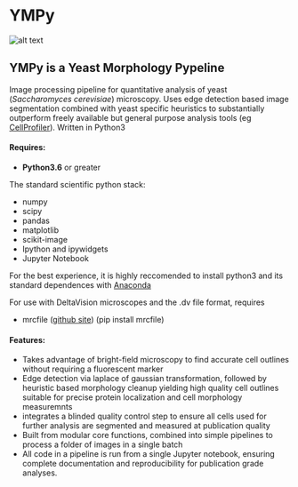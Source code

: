 # **YMPy**


 ![alt text](https://github.com/elguiney/YMPy/blob/master/YMPy-logo.png "Yeast Morphology Pypeline")
 ## **YMPy** is a  **Y**east **M**orphology **Py**peline



Image processing pipeline for quantitative analysis of yeast (_Saccharomyces cerevisiae_) microscopy.
Uses edge detection based image segmentation combined with yeast specific heuristics to substantially outperform freely available but general purpose analysis tools (eg [CellProfiler](http://cellprofiler.org/)).
Written in Python3

#### Requires:
- **Python3.6** or greater

The standard scientific python stack:
- numpy
- scipy
- pandas
- matplotlib
- scikit-image
- Ipython and ipywidgets
- Jupyter Notebook

For the best experience, it is highly reccomended to install python3 and its standard
dependences with [Anaconda](https://www.anaconda.com/distribution/)

For use with DeltaVision microscopes and the .dv file format, requires
- mrcfile ([github site](https://github.com/ccpem/mrcfile)) (pip install mrcfile)

#### Features:
- Takes advantage of bright-field microscopy to find accurate cell outlines without requiring a fluorescent marker
- Edge detection via laplace of gaussian transformation, followed by heuristic based morphology cleanup yielding high quality cell outlines suitable for precise protein localization and cell morphology measuremnts
- integrates a blinded quality control step to ensure all cells used for further analysis are segmented and measured at publication quality
- Built from modular core functions, combined into simple pipelines to process a folder of images in a single batch
- All code in a pipeline is run from a single Jupyter notebook, ensuring complete documentation and reproducibility for publication grade analyses.
